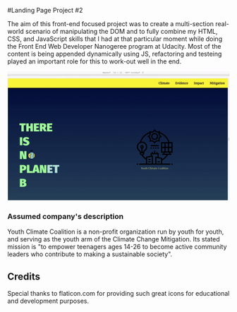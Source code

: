 #Landing Page Project #2

The aim of this front-end focused project was to create a multi-section real-world scenario of manipulating the DOM and to fully combine my HTML, CSS, and JavaScript skills that I had at that particular moment while doing the Front End Web Developer Nanogeree program at Udacity.
Most of the content is being appended dynamically using JS, refactoring and testeing played an important role for this to work-out well in the end.

<img src="ycc_gif.gif">

### Assumed company's description
Youth Climate Coalition is a non-profit organization run by youth for youth, and serving as the youth arm of the Climate Change Mitigation. Its stated mission is "to empower teenagers ages 14-26 to become active community leaders who contribute to making a sustainable society".

## Credits
Special thanks to flaticon.com for providing such great icons for educational and development purposes.
